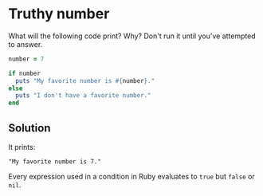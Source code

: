 # Truthy number

What will the following code print? Why? Don't run it until you've attempted
to answer.

```ruby
number = 7

if number
  puts "My favorite number is #{number}."
else
  puts "I don't have a favorite number."
end
```

## Solution

It prints:

```
"My favorite number is 7."
```

Every expression used in a condition in Ruby evaluates to ```true``` but ```false``` or ```nil```.
